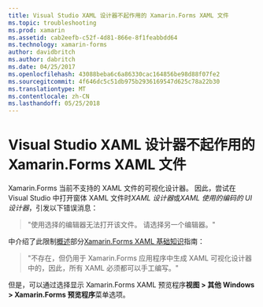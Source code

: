 ```yaml
---
title: Visual Studio XAML 设计器不起作用的 Xamarin.Forms XAML 文件
ms.topic: troubleshooting
ms.prod: xamarin
ms.assetid: cab2eefb-c52f-4d81-866e-8f1feabbdd64
ms.technology: xamarin-forms
author: davidbritch
ms.author: dabritch
ms.date: 04/25/2017
ms.openlocfilehash: 43088beba6c6a86330cac164856be98d88f07fe2
ms.sourcegitcommit: 4f646dc5c51db975b2936169547d625c78a22b30
ms.translationtype: MT
ms.contentlocale: zh-CN
ms.lasthandoff: 05/25/2018
---
```

# <a name="why-doesnt-the-visual-studio-xaml-designer-work-for-xamarinforms-xaml-files"></a>Visual Studio XAML 设计器不起作用的 Xamarin.Forms XAML 文件

Xamarin.Forms 当前不支持的 XAML 文件的可视化设计器。 因此，尝试在 Visual Studio 中打开窗体 XAML 文件时*XAML 设计器*或*XAML 使用的编码的 UI 设计器*，引发以下错误消息：

> "使用选择的编辑器无法打开该文件。 请选择另一个编辑器。"

中介绍了此限制[概述](~/xamarin-forms/xaml/xaml-basics/index.md#Overview)部分[Xamarin.Forms XAML 基础知识](~/xamarin-forms/xaml/xaml-basics/index.md)指南：

> "不存在，但仍用于 Xamarin.Forms 应用程序中生成 XAML 可视化设计器中的，因此，所有 XAML 必须都可以手工编写。"

但是，可以通过选择显示 Xamarin.Forms XAML 预览程序**视图 > 其他 Windows > Xamarin.Forms 预览程序**菜单选项。
